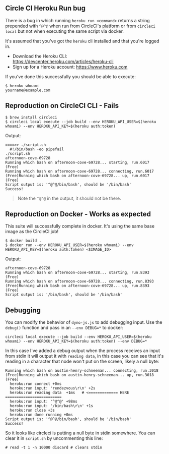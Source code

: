 ## Circle CI Heroku Run bug

There is a bug in which running `heroku run <command>` returns a string prepended with `^@^@` when run from CircleCI's platform or from `circleci local` but not when executing the same script via docker.

It's assumed that you've got the `heroku` cli installed and that you're logged in.

- Download the Heroku CLI: https://devcenter.heroku.com/articles/heroku-cli
- Sign up for a Heroku account: https://www.heroku.com

If you've done this successfully you should be able to execute:

```
$ heroku whoami
yourname@example.com
```

## Reproduction on CircleCI CLI - Fails

```
$ brew install circleci
$ circleci local execute --job build --env HEROKU_API_USER=$(heroku whoami) --env HEROKU_API_KEY=$(heroku auth:token)
```

Output:

```
====>> ./script.sh
  #!/bin/bash -eo pipefail
./script.sh
afternoon-cove-69728
Running which bash on afternoon-cove-69728... starting, run.6017 (Free)
Running which bash on afternoon-cove-69728... connecting, run.6017 (Free)Running which bash on afternoon-cove-69728... up, run.6017 (Free)
Script output is: '^@^@/bin/bash', should be '/bin/bash'
Success!
```

> Note the `^@^@` in the output, it should not be there.

## Reproduction on Docker - Works as expected

This suite will successfully complete in docker. It's using the same base image as the CircleCI job!

```
$ docker build .
$ docker run --env HEROKU_API_USER=$(heroku whoami) --env HEROKU_API_KEY=$(heroku auth:token) <$IMAGE_ID>
```

Output:

```
afternoon-cove-69728
Running which bash on afternoon-cove-69728... starting, run.8393 (Free)
Running which bash on afternoon-cove-69728... connecting, run.8393 (Free)Running which bash on afternoon-cove-69728... up, run.8393 (Free)
Script output is: '/bin/bash', should be '/bin/bash'
```

## Debugging

You can modify the behavior of `dyno-js.js` to add debugging input. Use the `debug()` function and pass in an `--env DEBUG=*` to docker:

```
circleci local execute --job build --env HEROKU_API_USER=$(heroku whoami) --env HEROKU_API_KEY=$(heroku auth:token) --env DEBUG=*
```

In this case I've added a debug output when the process receives an input from stdin it will output it with `reading data`, in this case you can see that it's reading in a character that node won't put on the screen, likely a null byte:

```
Running which bash on austin-henry-schneeman... connecting, run.3018 (Free)Running which bash on austin-henry-schneeman... up, run.3018 (Free)
  heroku:run connect +0ms
  heroku:run input: 'rendezvous\r\n' +2s
  heroku:run reading data  +1ms   # <============= HERE =========================
  heroku:run input: '^@^@' +98ms
  heroku:run input: '/bin/bash\r\n' +1s
  heroku:run close +3s
  heroku:run done running +0ms
Script output is: '^@^@/bin/bash', should be '/bin/bash'
Success!
```

So it looks like circleci is putting a null byte in stdin somewhere. You can clear it in `script.sh` by uncommenting this line:


```
# read -t 1 -n 10000 discard # clears stdin
```
